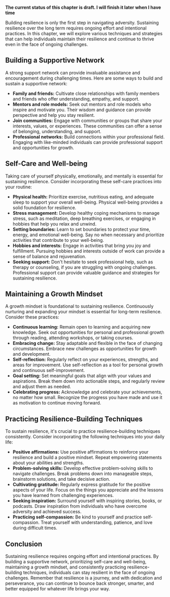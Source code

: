 **The current status of this chapter is draft. I will finish it later when I have time**

Building resilience is only the first step in navigating adversity. Sustaining resilience over the long term requires ongoing effort and intentional practices. In this chapter, we will explore various techniques and strategies that can help individuals maintain their resilience and continue to thrive even in the face of ongoing challenges.

**Building a Supportive Network**
---------------------------------

A strong support network can provide invaluable assistance and encouragement during challenging times. Here are some ways to build and sustain a supportive network:

* **Family and friends:** Cultivate close relationships with family members and friends who offer understanding, empathy, and support.
* **Mentors and role models:** Seek out mentors and role models who inspire and motivate you. Their wisdom and guidance can provide perspective and help you stay resilient.
* **Join communities:** Engage with communities or groups that share your interests, values, or experiences. These communities can offer a sense of belonging, understanding, and support.
* **Professional networks:** Build connections within your professional field. Engaging with like-minded individuals can provide professional support and opportunities for growth.

**Self-Care and Well-being**
----------------------------

Taking care of yourself physically, emotionally, and mentally is essential for sustaining resilience. Consider incorporating these self-care practices into your routine:

* **Physical health:** Prioritize exercise, nutritious eating, and adequate sleep to support your overall well-being. Physical well-being provides a solid foundation for resilience.
* **Stress management:** Develop healthy coping mechanisms to manage stress, such as meditation, deep breathing exercises, or engaging in hobbies that help you relax and unwind.
* **Setting boundaries:** Learn to set boundaries to protect your time, energy, and emotional well-being. Say no when necessary and prioritize activities that contribute to your well-being.
* **Hobbies and interests:** Engage in activities that bring you joy and fulfillment. Pursuing hobbies and interests outside of work can provide a sense of balance and rejuvenation.
* **Seeking support:** Don't hesitate to seek professional help, such as therapy or counseling, if you are struggling with ongoing challenges. Professional support can provide valuable guidance and strategies for sustaining resilience.

**Maintaining a Growth Mindset**
--------------------------------

A growth mindset is foundational to sustaining resilience. Continuously nurturing and expanding your mindset is essential for long-term resilience. Consider these practices:

* **Continuous learning:** Remain open to learning and acquiring new knowledge. Seek out opportunities for personal and professional growth through reading, attending workshops, or taking courses.
* **Embracing change:** Stay adaptable and flexible in the face of changing circumstances. Embrace new challenges as opportunities for growth and development.
* **Self-reflection:** Regularly reflect on your experiences, strengths, and areas for improvement. Use self-reflection as a tool for personal growth and continuous self-improvement.
* **Goal setting:** Set meaningful goals that align with your values and aspirations. Break them down into actionable steps, and regularly review and adjust them as needed.
* **Celebrating progress:** Acknowledge and celebrate your achievements, no matter how small. Recognize the progress you have made and use it as motivation to continue moving forward.

**Practicing Resilience-Building Techniques**
---------------------------------------------

To sustain resilience, it's crucial to practice resilience-building techniques consistently. Consider incorporating the following techniques into your daily life:

* **Positive affirmations:** Use positive affirmations to reinforce your resilience and build a positive mindset. Repeat empowering statements about your abilities and strengths.
* **Problem-solving skills:** Develop effective problem-solving skills to navigate challenges. Break problems down into manageable steps, brainstorm solutions, and take decisive action.
* **Cultivating gratitude:** Regularly express gratitude for the positive aspects of your life. Focus on the things you appreciate and the lessons you have learned from challenging experiences.
* **Seeking inspiration:** Surround yourself with inspiring stories, books, or podcasts. Draw inspiration from individuals who have overcome adversity and achieved success.
* **Practicing self-compassion:** Be kind to yourself and practice self-compassion. Treat yourself with understanding, patience, and love during difficult times.

**Conclusion**
--------------

Sustaining resilience requires ongoing effort and intentional practices. By building a supportive network, prioritizing self-care and well-being, maintaining a growth mindset, and consistently practicing resilience-building techniques, individuals can stay resilient in the face of ongoing challenges. Remember that resilience is a journey, and with dedication and perseverance, you can continue to bounce back stronger, smarter, and better equipped for whatever life brings your way.
